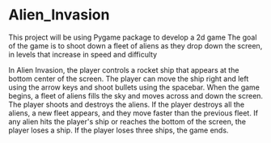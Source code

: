 # Alien_Invasion

This project will be using Pygame package to develop a 2d game
The goal of the game is to shoot down a fleet of aliens as they
drop down the screen, in levels that increase in speed and difficulty


In Alien Invasion, the player controls a rocket ship that appears at the bottom 
center of the screen. The player can move the ship right and left using the arrow 
keys and shoot bullets using the spacebar. When the game begins, a fleet of aliens fills
the sky and moves across and down the screen. The player shoots and destroys the aliens.
If the player destroys all the aliens, a new fleet appears, and they move faster than the 
previous fleet. If any alien hits the player's ship or reaches the bottom of the screen, 
the player loses a ship. If the player loses three ships, the game ends.
